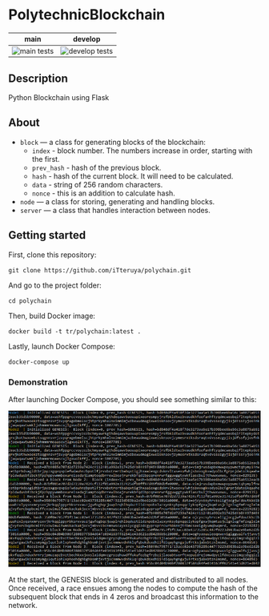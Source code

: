 # PolytechnicBlockchain

| main                                                                                                             | develop                                                                                                                |
|------------------------------------------------------------------------------------------------------------------|------------------------------------------------------------------------------------------------------------------------|
| ![`main` tests](https://github.com/iTteruya/polychain/actions/workflows/test_pipeline.yml/badge.svg?branch=main) | ![`develop` tests](https://github.com/iTteruya/polychain/actions/workflows/test_pipeline.yml/badge.svg?branch=develop) |

## Description

Python Blockchain using Flask

## About
- `block` — a class for generating blocks of the blockchain:
  - `index` - block number. The numbers increase in order, starting with the first.
  - `prev_hash` - hash of the previous block.
  - `hash` - hash of the current block. It will need to be calculated.
  - `data` - string of 256 random characters.
  - `nonce` - this is an addition to calculate hash.
- `node` — a class for storing, generating and handling blocks.
- `server` — a class that handles interaction between nodes.

## Getting started
First, clone this repository:

```
git clone https://github.com/iTteruya/polychain.git
```
And go to the project folder:

```
cd polychain
```

Then, build Docker image:

```
docker build -t tr/polychain:latest .
```
Lastly, launch Docker Compose:

```
docker-compose up
```

### Demonstration
After launching Docker Compose, you should see something similar to this:

![](img/docker_ex.png)

At the start, the GENESIS block is generated and distributed to all nodes. Once received, a race ensues among the nodes to compute the hash of the subsequent block that ends in 4 zeros and broadcast this information to the network.
